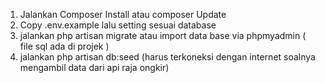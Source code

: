 1. Jalankan Composer Install atau composer Update
2. Copy .env.example lalu setting sesuai database
3. jalankan php artisan migrate atau import data base via phpmyadmin ( file sql ada di projek )
4. jalankan php artisan db:seed (harus terkoneksi dengan internet soalnya mengambil data dari api raja ongkir)
